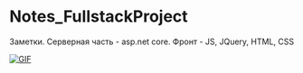 # Notes_FullstackProject
Заметки. Серверная часть - asp.net core. Фронт - JS, JQuery, HTML, CSS

<a href='https://postimages.org/' target='_blank'><img src='https://i.postimg.cc/8zdqM4bZ/GIF.gif' border='0' alt='GIF'/></a>
